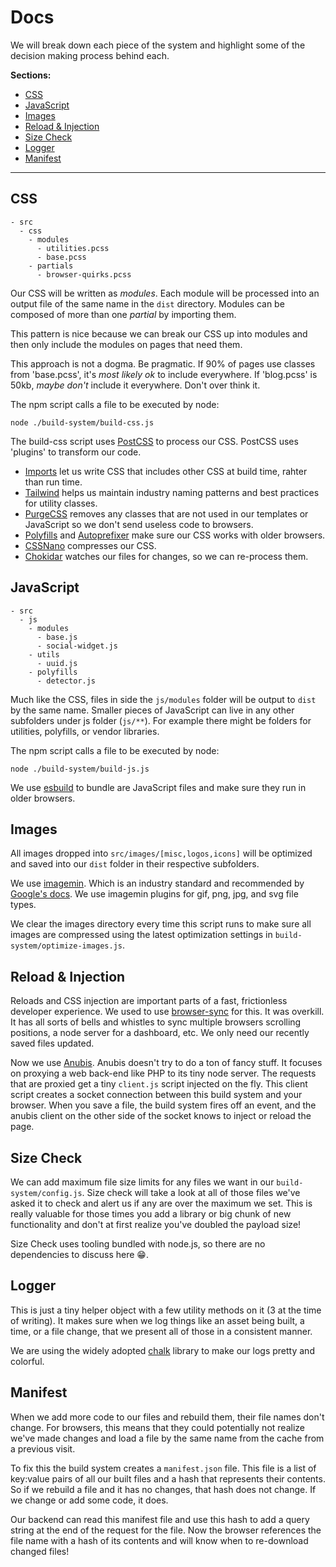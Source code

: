 # Docs

We will break down each piece of the system and highlight some of the decision making process behind each.

**Sections:**
- [CSS](#css)
- [JavaScript](#javascript)
- [Images](#images)
- [Reload & Injection](reload-injection)
- [Size Check](#size-check)
- [Logger](#logger)
- [Manifest](#manifest)

---

## CSS
```
- src
  - css
    - modules
      - utilities.pcss
      - base.pcss
    - partials
      - browser-quirks.pcss
```
Our CSS will be written as *modules*. Each module will be processed into an output file of the same name in the `dist` directory. Modules can be composed of more than one *partial* by importing them.

This pattern is nice because we can break our CSS up into modules and then only include the modules on pages that need them. 

This approach is not a dogma. Be pragmatic. If 90% of pages use classes from 'base.pcss', it's _most likely ok_ to include everywhere. If 'blog.pcss' is 50kb, _maybe don't_ include it everywhere. Don't over think it.

The npm script calls a file to be executed by node:
```shell
node ./build-system/build-css.js
```

The build-css script uses [PostCSS](https://github.com/postcss/postcss) to process our CSS. PostCSS uses 'plugins' to transform our code.
- [Imports](https://github.com/postcss/postcss-import) let us write CSS that includes other CSS at build time, rahter than run time.
- [Tailwind](https://tailwindcss.com) helps us maintain industry naming patterns and best practices for utility classes.
- [PurgeCSS](https://github.com/FullHuman/purgecss) removes any classes that are not used in our templates or JavaScript so we don't send useless code to browsers.
- [Polyfills](https://github.com/csstools/postcss-preset-env) and [Autoprefixer](https://github.com/postcss/autoprefixer) make sure our CSS works with older browsers.
- [CSSNano](https://github.com/cssnano/cssnano) compresses our CSS.
- [Chokidar](https://github.com/paulmillr/chokidar) watches our files for changes, so we can re-process them.

## JavaScript

```
- src
  - js
    - modules
      - base.js
      - social-widget.js
    - utils
      - uuid.js
    - polyfills
      - detector.js
```

Much like the CSS, files in side the `js/modules` folder will be output to `dist` by the same name. Smaller pieces of JavaScript can live in any other subfolders under js folder (`js/**`). For example there might be folders for utilities, polyfills, or vendor libraries.

The npm script calls a file to be executed by node:
```shell
node ./build-system/build-js.js
```

We use [esbuild](https://esbuild.github.io/) to bundle are JavaScript files and make sure they run in older browsers.

## Images

All images dropped into `src/images/[misc,logos,icons]` will be optimized and saved into our `dist` folder in their respective subfolders.

We use [imagemin](https://www.npmjs.com/package/imagemin). Which is an industry standard and recommended by [Google's docs](https://web.dev/use-imagemin-to-compress-images/). We use imagemin plugins for gif, png, jpg, and svg file types.

We clear the images directory every time this script runs to make sure all images are compressed using the latest optimization settings in `build-system/optimize-images.js`.

## Reload & Injection

Reloads and CSS injection are important parts of a fast, frictionless developer experience. We used to use [browser-sync](https://github.com/BrowserSync/browser-sync) for this. It was overkill. It has all sorts of bells and whistles to sync multiple browsers scrolling positions, a node server for a dashboard, etc. We only need our recently saved files updated.

Now we use [Anubis](https://github.com/billcolumbia/anubis). Anubis doesn't try to do a ton of fancy stuff. It focuses on proxying a web back-end like PHP to its tiny node server. The requests that are proxied get a tiny `client.js` script injected on the fly. This client script creates a socket connection between this build system and your browser. When you save a file, the build system fires off an event, and the anubis client on the other side of the socket knows to inject or reload the page.

## Size Check

We can add maximum file size limits for any files we want in our `build-system/config.js`. Size check will take a look at all of those files we've asked it to check and alert us if any are over the maximum we set. This is really valuable for those times you add a library or big chunk of new functionality and don't at first realize you've doubled the payload size!

Size Check uses tooling bundled with node.js, so there are no dependencies to discuss here 😁.

## Logger

This is just a tiny helper object with a few utility methods on it (3 at the time of writing). It makes sure when we log things like an asset being built, a time, or a file change, that we present all of those in a consistent manner.

We are using the widely adopted [chalk](https://www.npmjs.com/package/chalk) library to make our logs pretty and colorful.

## Manifest

When we add more code to our files and rebuild them, their file names don't change. For browsers, this means that they could potentially not realize we've made changes and load a file by the same name from the cache from a previous visit.

To fix this the build system creates a `manifest.json` file. This file is a list of key:value pairs of all our built files and a hash that represents their contents. So if we rebuild a file and it has no changes, that hash does not change. If we change or add some code, it does.

Our backend can read this manifest file and use this hash to add a query string at the end of the request for the file. Now the browser references the file name with a hash of its contents and will know when to re-download changed files!
